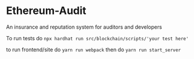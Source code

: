 # Ethereum-Audit
An insurance and reputation system for auditors and developers

To run tests do ```npx hardhat run src/blockchain/scripts/'your test here'```

to run frontend/site do ```yarn run webpack```
then do ```yarn run start_server```

